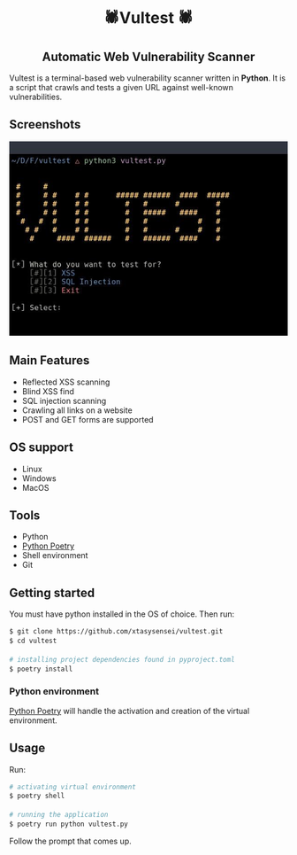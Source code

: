 <h1 align="center"> 🕷Vultest 🕷</h1>

 <h2 align="center"> Automatic Web Vulnerability Scanner</h2>

Vultest is a terminal-based web vulnerability scanner written in **Python**.
It is a script that crawls and tests a given URL against well-known vulnerabilities.
## Screenshots

![vultest-prompt](screenshots/vul.jpeg)

## Main Features

- Reflected XSS scanning
- Blind XSS find
- SQL injection scanning
- Crawling all links on a website
- POST and GET forms are supported

## OS support

- Linux
- Windows
- MacOS

## Tools

- Python
- [Python Poetry](https://realpython.com/dependency-management-python-poetry/)
- Shell environment
- Git

## Getting started

You must have python installed in the OS of choice.
Then run:
```bash
$ git clone https://github.com/xtasysensei/vultest.git
$ cd vultest

# installing project dependencies found in pyproject.toml
$ poetry install
```
### Python environment

[Python Poetry](https://realpython.com/dependency-management-python-poetry/) will handle the activation and creation of the virtual environment.

## Usage
Run:
```bash
# activating virtual environment
$ poetry shell

# running the application
$ poetry run python vultest.py
```

Follow the prompt that comes up.
